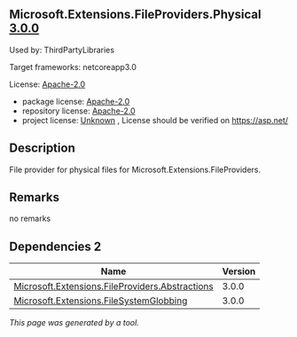 Microsoft.Extensions.FileProviders.Physical [3.0.0](https://www.nuget.org/packages/Microsoft.Extensions.FileProviders.Physical/3.0.0)
--------------------

Used by: ThirdPartyLibraries

Target frameworks: netcoreapp3.0

License: [Apache-2.0](../../../../licenses/apache-2.0) 

- package license: [Apache-2.0](https://licenses.nuget.org/Apache-2.0) 
- repository license: [Apache-2.0](https://github.com/aspnet/Extensions) 
- project license: [Unknown](https://asp.net/) , License should be verified on https://asp.net/

Description
-----------
File provider for physical files for Microsoft.Extensions.FileProviders.

Remarks
-----------
no remarks


Dependencies 2
-----------

|Name|Version|
|----------|:----|
|[Microsoft.Extensions.FileProviders.Abstractions](../../../../packages/nuget.org/microsoft.extensions.fileproviders.abstractions/3.0.0)|3.0.0|
|[Microsoft.Extensions.FileSystemGlobbing](../../../../packages/nuget.org/microsoft.extensions.filesystemglobbing/3.0.0)|3.0.0|

*This page was generated by a tool.*